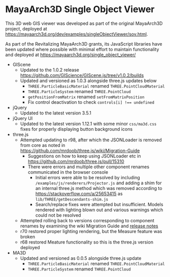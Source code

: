 # MayaArch3D Single Object Viewer

This 3D web GIS viewer was developed as part of the original MayaArch3D
project, deployed at
https://mayaarch3d.org/dev/examples/singleObjectViewer/sov.html.

As part of the Revitalizing MayaArch3D grants, its JavaScript libraries have
been updated where possible with minimal effort to maintain functionality and
deployed at https://mayaarch3d.org/single_object_viewer/

- GIScene
  - Updated to the 1.0.2 release
    https://github.com/GIScience/GIScene.js/tree/v1.0.2/builds
  - Updated and versioned as 1.0.3 alongside three.js updates below
    - `THREE.ParticleBasicMaterial` renamed `THREE.PointCloudMaterial`
    - `THREE.ParticleSystem` renamed `THREE.PointCloud`
    - `getPositionFromMatrix` renamed `setFromMatrixPosition`
    - Fix control deactivation to check `controls[i] !== undefined`
- jQuery
  - Updated to the latest version 3.5.1
- jQuery UI
  - Updated to the latest version 1.12.1 with some minor `css/ma3d.css` fixes
    for properly displaying button background icons
- three.js
  - Attempted updating to r98, after which the JSONLoader is removed from core
    as noted in https://github.com/mrdoob/three.js/wiki/Migration-Guide
    - Suggestions on how to keep using JSONLoader etc in
      https://github.com/mrdoob/three.js/pull/15310
    - There were errors and multiple other component renames communicated in the
      browser console
      - Initial errors were able to be resolved by including
        `/examples/js/renderers/Projector.js` and adding a shim for an internal
        three.js method which was removed according to
        https://stackoverflow.com/a/25653415 as
        `lib/THREE/getDescendants-shim.js`
      - Search/replace fixes were attempted but insufficient. Models rendered
        with lighting blown out and various warnings which could not be resolved
  - Attempted rolling back to versions corresponding to component renames by
    examining the wiki Migration Guide and
    [release notes](https://github.com/mrdoob/three.js/releases)
  - r70 restored proper lighting rendering, but the Measure feature was broken
  - r68 restored Meature functionality so this is the three.js version deployed
- MA3D
  - Updated and versioned as 0.0.5 alongside three.js update
    - `THREE.ParticleBasicMaterial` renamed `THREE.PointCloudMaterial`
    - `THREE.ParticleSystem` renamed `THREE.PointCloud`
